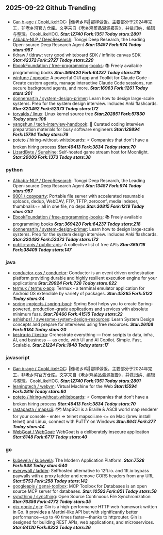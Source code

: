 ## 2025-09-22 Github Trending

### 
* [Gar-b-age / CookLikeHOC](https://github.com/Gar-b-age/CookLikeHOC): 🥢像老乡鸡🐔那样做饭。主要部分于2024年完工，非老乡鸡官方仓库。文字来自《老乡鸡菜品溯源报告》，并做归纳、编辑与整理。CookLikeHOC. ***Star:12740 Fork:1351 Today stars:2891***
* [Alibaba-NLP / DeepResearch](https://github.com/Alibaba-NLP/DeepResearch): Tongyi Deep Research, the Leading Open-source Deep Research Agent ***Star:13457 Fork:974 Today stars:957***
* [tldraw / tldraw](https://github.com/tldraw/tldraw): very good whiteboard SDK / infinite canvas SDK ***Star:42372 Fork:2727 Today stars:229***
* [EbookFoundation / free-programming-books](https://github.com/EbookFoundation/free-programming-books): 📚 Freely available programming books ***Star:369420 Fork:64237 Today stars:218***
* [winfunc / opcode](https://github.com/winfunc/opcode): A powerful GUI app and Toolkit for Claude Code - Create custom agents, manage interactive Claude Code sessions, run secure background agents, and more. ***Star:16963 Fork:1261 Today stars:201***
* [donnemartin / system-design-primer](https://github.com/donnemartin/system-design-primer): Learn how to design large-scale systems. Prep for the system design interview. Includes Anki flashcards. ***Star:320492 Fork:52373 Today stars:172***
* [torvalds / linux](https://github.com/torvalds/linux): Linux kernel source tree ***Star:202851 Fork:57830 Today stars:108***
* [yangshun / tech-interview-handbook](https://github.com/yangshun/tech-interview-handbook): 💯 Curated coding interview preparation materials for busy software engineers ***Star:129894 Fork:15794 Today stars:76***
* [poteto / hiring-without-whiteboards](https://github.com/poteto/hiring-without-whiteboards): ⭐️ Companies that don't have a broken hiring process ***Star:49413 Fork:3834 Today stars:70***
* [LizardByte / Sunshine](https://github.com/LizardByte/Sunshine): Self-hosted game stream host for Moonlight. ***Star:29009 Fork:1373 Today stars:38***

### python
* [Alibaba-NLP / DeepResearch](https://github.com/Alibaba-NLP/DeepResearch): Tongyi Deep Research, the Leading Open-source Deep Research Agent ***Star:13457 Fork:974 Today stars:957***
* [9001 / copyparty](https://github.com/9001/copyparty): Portable file server with accelerated resumable uploads, dedup, WebDAV, FTP, TFTP, zeroconf, media indexer, thumbnails++ all in one file, no deps ***Star:30815 Fork:1219 Today stars:252***
* [EbookFoundation / free-programming-books](https://github.com/EbookFoundation/free-programming-books): 📚 Freely available programming books ***Star:369420 Fork:64237 Today stars:218***
* [donnemartin / system-design-primer](https://github.com/donnemartin/system-design-primer): Learn how to design large-scale systems. Prep for the system design interview. Includes Anki flashcards. ***Star:320492 Fork:52373 Today stars:172***
* [public-apis / public-apis](https://github.com/public-apis/public-apis): A collective list of free APIs ***Star:365718 Fork:38405 Today stars:147***

### java
* [conductor-oss / conductor](https://github.com/conductor-oss/conductor): Conductor is an event driven orchestration platform providing durable and highly resilient execution engine for your applications ***Star:29924 Fork:728 Today stars:622***
* [termux / termux-app](https://github.com/termux/termux-app): Termux - a terminal emulator application for Android OS extendible by variety of packages. ***Star:45265 Fork:5122 Today stars:34***
* [spring-projects / spring-boot](https://github.com/spring-projects/spring-boot): Spring Boot helps you to create Spring-powered, production-grade applications and services with absolute minimum fuss. ***Star:78466 Fork:41515 Today stars:22***
* [ashishps1 / awesome-system-design-resources](https://github.com/ashishps1/awesome-system-design-resources): Learn System Design concepts and prepare for interviews using free resources. ***Star:26108 Fork:6184 Today stars:20***
* [kestra-io / kestra](https://github.com/kestra-io/kestra): Orchestrate everything — from scripts to data, infra, AI, and business — as code, with UI and AI Copilot. Simple. Fast. Scalable. ***Star:21224 Fork:1848 Today stars:17***

### javascript
* [Gar-b-age / CookLikeHOC](https://github.com/Gar-b-age/CookLikeHOC): 🥢像老乡鸡🐔那样做饭。主要部分于2024年完工，非老乡鸡官方仓库。文字来自《老乡鸡菜品溯源报告》，并做归纳、编辑与整理。CookLikeHOC. ***Star:12740 Fork:1351 Today stars:2891***
* [leaningtech / webvm](https://github.com/leaningtech/webvm): Virtual Machine for the Web ***Star:15594 Fork:2816 Today stars:80***
* [poteto / hiring-without-whiteboards](https://github.com/poteto/hiring-without-whiteboards): ⭐️ Companies that don't have a broken hiring process ***Star:49413 Fork:3834 Today stars:70***
* [rastapasta / mapscii](https://github.com/rastapasta/mapscii): 🗺 MapSCII is a Braille & ASCII world map renderer for your console - enter => telnet mapscii.me <= on Mac (brew install telnet) and Linux, connect with PuTTY on Windows ***Star:8641 Fork:277 Today stars:44***
* [WebGoat / WebGoat](https://github.com/WebGoat/WebGoat): WebGoat is a deliberately insecure application ***Star:8148 Fork:6717 Today stars:40***

### go
* [kubevela / kubevela](https://github.com/kubevela/kubevela): The Modern Application Platform. ***Star:7528 Fork:948 Today stars:540***
* [everywall / ladder](https://github.com/everywall/ladder): Selfhosted alternative to 12ft.io. and 1ft.io bypass paywalls with a proxy ladder and remove CORS headers from any URL ***Star:5753 Fork:258 Today stars:142***
* [googleapis / genai-toolbox](https://github.com/googleapis/genai-toolbox): MCP Toolbox for Databases is an open source MCP server for databases. ***Star:10592 Fork:851 Today stars:58***
* [syncthing / syncthing](https://github.com/syncthing/syncthing): Open Source Continuous File Synchronization ***Star:76356 Fork:4772 Today stars:35***
* [gin-gonic / gin](https://github.com/gin-gonic/gin): Gin is a high-performance HTTP web framework written in Go. It provides a Martini-like API but with significantly better performance—up to 40 times faster—thanks to httprouter. Gin is designed for building REST APIs, web applications, and microservices. ***Star:84120 Fork:8322 Today stars:26***
